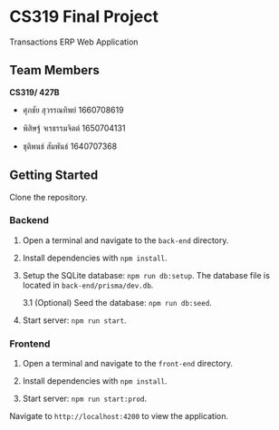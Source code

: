 # CS319 Final Project

Transactions ERP Web Application

## Team Members

**CS319/ 427B**

- ศุภชัย สุวรรณทิพย์ 1660708619

- พิสิษฐ์ จเรธรรมจิตต์ 1650704131

- ชุติพนธ์ สัมพันธ์ 1640707368

## Getting Started

Clone the repository.

### Backend

1. Open a terminal and navigate to the `back-end` directory.

2. Install dependencies with `npm install`.

3. Setup the SQLite database: `npm run db:setup`. The database file is located in `back-end/prisma/dev.db`.

   3.1 (Optional) Seed the database: `npm run db:seed`.

4. Start server: `npm run start`.

### Frontend

1. Open a terminal and navigate to the `front-end` directory.

2. Install dependencies with `npm install`.

3. Start server: `npm run start:prod`.

Navigate to `http://localhost:4200` to view the application.
